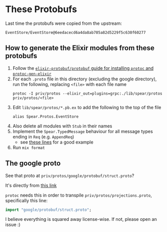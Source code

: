 # These Protobufs

Last time the protobufs were copied from the upstream:

```
EventStore/EventStore@6eedacecd6a4da8ab705a82d5229f5c630f60277
```

## How to generate the Elixir modules from these protobufs

1. Follow the [`elixir-protobuf/protobuf` guide for installing `protoc` and `protoc-gen-elixir`](https://github.com/elixir-protobuf/protobuf#generate-elixir-code)
1. For each `.proto` file in this directory (excluding the google directory), run the following, replacing `<file>` with each file name
    ```
    protoc -I priv/protos --elixir_out=plugins=grpc:./lib/spear/protos priv/protos/<file>
    ```
1. Edit `lib/spear/protos/*.pb.ex` to add the following to the top of the file
    ```
    alias Spear.Protos.EventStore
    ```
1. Also delete all modules with `Stub` in their names
1. Implement the `Spear.TypedMessage` behaviour for all message types ending in `Req` (e.g. `AppendReq`)
    - see [these lines](https://github.com/NFIBrokerage/spear/blob/2811a59050bc3e46cd1ca477eb44b52a1a517aec/lib/spear/protos/streams.pb.ex#L582-L585) for a good example
1. Run `mix format`

## The google proto

See that proto at `priv/protos/google/protobuf/struct.proto`?

It's directly from [this link](https://github.com/protocolbuffers/protobuf/blob/f82e268ed7fc6b34b092349e473d38020cf55928/src/google/protobuf/struct.proto)

`protoc` needs this in order to transpile `priv/protos/projections.proto`,
specifically this line:

```protobuf
import "google/protobuf/struct.proto";
```

I believe everything is squared away license-wise. If not, please open an
issue :)
